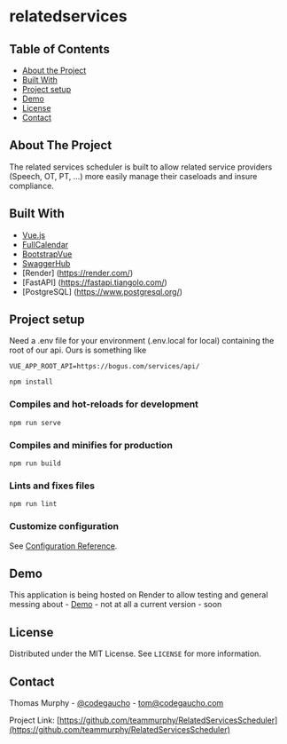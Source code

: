 <!-- PROJECT LOGO -->
# relatedservices


<!-- TABLE OF CONTENTS -->
## Table of Contents

* [About the Project](#about-the-project)
* [Built With](#built-with)
* [Project setup](#project-setup)
* [Demo](#demo)
* [License](#license)
* [Contact](#contact)

<!-- ABOUT THE PROJECT -->
## About The Project

The related services scheduler is built to allow related service providers (Speech, OT, PT, ...) more easily manage their 
caseloads and insure compliance.

<!-- BUILT WITH -->
## Built With
* [Vue.js](https://vuejs.org)
* [FullCalendar](https://fullcalendar.io)
* [BootstrapVue](https://bootstrap-vue.org/)
* [SwaggerHub](https://swagger.io/tools/swaggerhub/)
* [Render] (https://render.com/)
* [FastAPI] (https://fastapi.tiangolo.com/) 
* [PostgreSQL] (https://www.postgresql.org/) 

<!-- PROJECT SETUP -->
## Project setup

Need a .env file for your environment (.env.local for local) containing the root of our api.  Ours is something like
```
VUE_APP_ROOT_API=https://bogus.com/services/api/
```

```
npm install
```

### Compiles and hot-reloads for development
```
npm run serve
```

### Compiles and minifies for production
```
npm run build
```

### Lints and fixes files
```
npm run lint
```

### Customize configuration
See [Configuration Reference](https://cli.vuejs.org/config/).

<!-- DEMO -->
## Demo
This application is being hosted on Render to allow testing and general messing about - [Demo](https://relatedservice.onrender.com/) - not at all a current version - soon

<!-- LICENSE -->
## License

Distributed under the MIT License. See `LICENSE` for more information.

<!-- CONTACT -->
## Contact

Thomas Murphy - [@codegaucho](https://twitter.com/codegaucho) - tom@codegaucho.com

Project Link: [https://github.com/teammurphy/RelatedServicesScheduler](https://github.com/teammurphy/RelatedServicesScheduler)

[product-screenshot]: images/screenshot.png